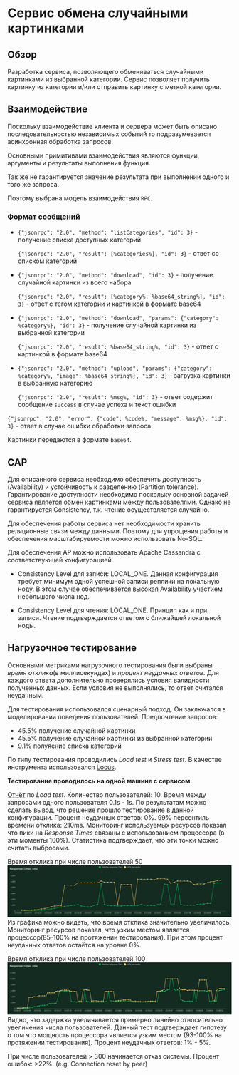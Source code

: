 # Сервис обмена случайными картинками

## Обзор

Разработка сервиса, позволяющего обмениваться случайными картинками из выбранной категории.
Сервис позволяет получить картинку из категории и/или отправить картинку с меткой категории.

## Взаимодействие

Поскольку взаимодействие клиента и сервера может быть описано последовательностью
независимых событий то подразумевается асинхронная обработка запросов.

Основными примитивами взаимодействия являются функции, аргументы и результаты выполнения функция.

Так же не гарантируется значение результата при выполнении одного и того же запроса.

Поэтому выбрана модель взаимодействия `RPC`.

### Формат сообщений

 * `{"jsonrpc": "2.0", "method": "listCategories", "id": 3}` - получение списка доступных категорий
   
   `{"jsonrpc": "2.0", "result": [%categories%], "id": 3}` - ответ со списком категорий
   

 * `{"jsonrpc": "2.0", "method": "download", "id": 3}` - получение случайной картинки из всего набора
   
   `{"jsonrpc": "2.0", "result": [%category%, %base64_string%], "id": 3}` - ответ с тегом категории и картинкой в формате base64
   

 * `{"jsonrpc": "2.0", "method": "download", "params": {"category": %category%}, "id": 3}` - получение случайной картинки из выбранной категории
   
   `{"jsonrpc": "2.0", "result": %base64_string%, "id": 3}` - ответ с картинкой в формате base64
   

 * `{"jsonrpc": "2.0", "method": "upload", "params": {"category": %category%, "image": %base64_string%}, "id": 3}` - загрузка картинки в выбранную категорию
   
   `{"jsonrpc": "2.0", "result": %msg%, "id": 3}` - ответ содержит сообщение `success` в случае успеха и текст ошибки


`{"jsonrpc": "2.0", "error": {"code": %code%, "message": %msg%}, "id": 3}` - ответ в случае ошибки обработки запроса
 
 Картинки передаются в формате `base64`.

## CAP
Для описанного сервиса необходимо обеспечить доступность (Availability) и устойчивость к разделению
(Partition tolerance). Гарантирование доступности необходимо поскольку основной задачей сервиса является
обмен картинками между пользователями. Однако не гарантируется Сonsistency, т.к. чтение осуществляется случайно.

Для обеспечения работы сервиса нет необходимости хранить реляционные связи между данными. Поэтому для упрощения работы и
обеспечения масштабируемости можно использовать No-SQL.

Для обеспечения AP можно использовать Apache Cassandra с соответствующей конфигурацией.
* Consistency Level для записи: LOCAL_ONE. Данная конфигурация требует минимум одной успешной
записи реплики на локальную ноду. В этом случае обеспечивается высокая Availability участием небольшого числа нод.

* Consistency Level для чтения: LOCAL_ONE. Принцип как и при записи. Чтение подтверждается
ответом с ближайшей локальной ноды.

## Нагрузочное тестирование
Основными метриками нагрузочного тестирования были выбраны *время отклика*(в миллисекундах) и *процент неудачных ответов*.
Для каждого ответа дополнительно проверялись условия валидности полученных данных. Если условия не выполнялись, то
ответ считался неудачным.

Для тестирования использовался сценарный подход. Он заключался в моделировании поведения пользователей. Предпочтение 
запросов:
* 45.5% получение случайной картинки
* 45.5% получение случайной картинки из выбранной категории
* 9.1%  полуяение списка категорий

По типу тестирования проводились *Load test* и *Stress test*.
В качестве инструмента использовался [Locus](https://locust.io/).

**Тестирование проводилось на одной машине с сервисом.**

[Отчёт](load_testing/report_10_01_1.html) по *Load test*. Количество пользователей: 10. Время между
запросами одного пользователя 0.1s - 1s.
По результатам можно сделать вывод, что решение прошло тестирование в данной конфигурации.
Процент неудачных ответов: 0%. 99% персентиль времени отклика: 210ms. Мониторинг используемых ресурсов
показал что пики на *Response Times* связаны с использованием процессора (в эти моменты 100%). Статистика
подтверждает, что эти точки можно считать выбросами.

Время отклика при числе пользователей 50
![](load_testing/response_times_(ms)_50_01_1.png)
Из графика можно видеть, что время отклика значительно увеличилось.
Мониторинг ресурсов показал, что узким местом является процессор(85-100% на протяжении тестирования). При этом
процент неудачных ответов остаётся на уровне 0%.

Время отклика при числе пользователей 100
![](load_testing/response_times_(ms)_100_01_1.png)
Видно, что задержка увеличивается примерно линейно относительно увеличения числа
пользователей. Данный тест подтверждает гипотезу о том что мощность процессора является
узким местом (93-100% на протяжении тестирования). Процент неудачных ответов: 1% - 5%.

При числе пользователей > 300 начинается отказ системы. Процент ошибок: >22%. (e.g. Connection reset by peer)
